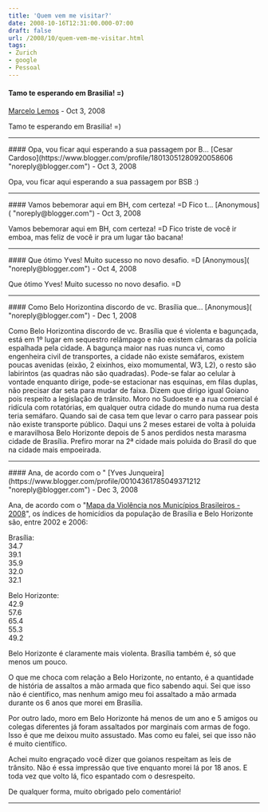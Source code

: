 ```yaml
---
title: 'Quem vem me visitar?'
date: 2008-10-16T12:31:00.000-07:00
draft: false
url: /2008/10/quem-vem-me-visitar.html
tags: 
- Zurich
- google
- Pessoal
---
```


#### Tamo te esperando em Brasilia! =)
[Marcelo Lemos](https://www.blogger.com/profile/09826675254975780722 "noreply@blogger.com") - <time datetime="2008-10-22T04:56:00.000-07:00">Oct 3, 2008</time>

Tamo te esperando em Brasilia! =)
<hr />
#### Opa, vou ficar aqui esperando a sua passagem por B...
[Cesar Cardoso](https://www.blogger.com/profile/18013051280920058606 "noreply@blogger.com") - <time datetime="2008-10-22T04:59:00.000-07:00">Oct 3, 2008</time>

Opa, vou ficar aqui esperando a sua passagem por BSB :)
<hr />
#### Vamos bebemorar aqui em BH, com certeza! =D Fico t...
[Anonymous]( "noreply@blogger.com") - <time datetime="2008-10-22T11:53:00.000-07:00">Oct 3, 2008</time>

Vamos bebemorar aqui em BH, com certeza! =D Fico triste de você ir emboa, mas feliz de você ir pra um lugar tão bacana!
<hr />
#### Que ótimo Yves! Muito sucesso no novo desafio. =D
[Anonymous]( "noreply@blogger.com") - <time datetime="2008-10-23T03:41:00.000-07:00">Oct 4, 2008</time>

Que ótimo Yves! Muito sucesso no novo desafio. =D
<hr />
#### Como Belo Horizontina discordo de vc. Brasília que...
[Anonymous]( "noreply@blogger.com") - <time datetime="2008-12-01T11:19:00.000-08:00">Dec 1, 2008</time>

Como Belo Horizontina discordo de vc. Brasília que é violenta e bagunçada, está em 1º lugar em sequestro relâmpago e não existem câmaras da polícia espalhada pela cidade. A bagunça maior nas ruas nunca vi, como engenheira civil de transportes, a cidade não existe semáfaros, existem poucas avenidas (eixão, 2 eixinhos, eixo momumental, W3, L2), o resto são labirintos (as quadras não são quadradas). Pode-se falar ao celular à vontade enquanto dirige, pode-se estacionar nas esquinas, em filas duplas, não precisar dar seta para mudar de faixa. Dizem que dirigo igual Goiano pois respeito a legislação de trânsito. Moro no Sudoeste e a rua comercial é ridícula com rotatórias, em qualquer outra cidade do mundo numa rua desta teria semáfaro. Quando sai de casa tem que levar o carro para passear pois não existe transporte público. Daqui uns 2 meses estarei de volta à poluida e maravilhosa Belo Horizonte depois de 5 anos perdidos nesta marasma cidade de Brasília. Prefiro morar na 2ª cidade mais poluida do Brasil do que na cidade mais empoeirada.
<hr />
#### Ana, de acordo com o "
[Yves Junqueira](https://www.blogger.com/profile/00104361785049371212 "noreply@blogger.com") - <time datetime="2008-12-03T13:57:00.000-08:00">Dec 3, 2008</time>

Ana, de acordo com o "[Mapa da Violência nos Municípios Brasileiros - 2008](http://www.ritla.net/index.php?option=com_content&task=view&id=2314&Itemid=147)", os índices de homicídios da população de Brasília e Belo Horizonte são, entre 2002 e 2006:  
  
Brasília:  
34.7  
39.1  
35.9  
32.0  
32.1  
  
Belo Horizonte:  
42.9  
57.6  
65.4  
55.3  
49.2  
  
Belo Horizonte é claramente mais violenta. Brasília também é, só que menos um pouco.  
  
O que me choca com relação a Belo Horizonte, no entanto, é a quantidade de história de assaltos a mão armada que fico sabendo aqui. Sei que isso não é científico, mas nenhum amigo meu foi assaltado a mão armada durante os 6 anos que morei em Brasília.  
  
Por outro lado, moro em Belo Horizonte há menos de um ano e 5 amigos ou colegas diferentes já foram assaltados por marginais com armas de fogo. Isso é que me deixou muito assustado. Mas como eu falei, sei que isso não é muito científico.  
  
Achei muito engraçado você dizer que goianos respeitam as leis de trânsito. Não é essa impressão que tive enquanto morei lá por 18 anos. E toda vez que volto lá, fico espantado com o desrespeito.  
  
De qualquer forma, muito obrigado pelo comentário!
<hr />

